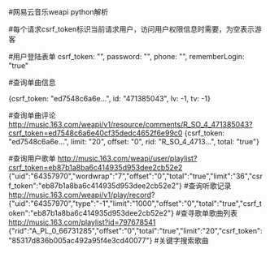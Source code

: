 #网易云音乐weapi python解析

#每个请求csrf_token标识当前请求用户，访问用户权限信息时需要，为空表示游客

#用户登陆表单
csrf_token: "", password: "", phone: "", rememberLogin: "true"

#查询单曲信息

{csrf_token: "ed7548c6a6e...", id: "471385043", lv: -1, tv: -1}

#查询单曲评论
http://music.163.com/weapi/v1/resource/comments/R_SO_4_471385043?csrf_token=ed7548c6a6e40cf35dedc4652f6e99c0
{csrf_token: "ed7548c6a6e...", limit: "20", offset: "0", rid: "R_SO_4_4713...", total: "true"}

#查询用户歌单
http://music.163.com/weapi/user/playlist?csrf_token=eb87b1a8ba6c414935d953dee2cb52e2
{"uid":"64357970","wordwrap":"7","offset":"0","total":"true","limit":"36","csrf_token":"eb87b1a8ba6c414935d953dee2cb52e2"}
#查询听歌记录
http://music.163.com/weapi/v1/play/record?
{"uid":"64357970","type":"-1","limit":"1000","offset":"0","total":"true","csrf_token":"eb87b1a8ba6c414935d953dee2cb52e2"}
#查寻歌单歌曲列表
http://music.163.com/playlist?id=797678541
{"rid":"A_PL_0_66731285","offset":"0","total":"true","limit":"20","csrf_token":"85317d836b005ac492a95f4e3cd40077"}
#关键字搜索歌曲

